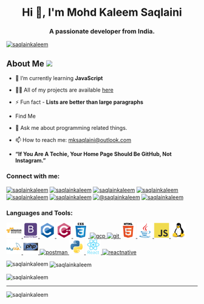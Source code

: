 <h1 align="center">Hi 👋, I'm Mohd Kaleem Saqlaini</h1>
<h3 align="center">A passionate developer from India.</h3>




<p align="left"> <a href="https://twitter.com/saqlainkaleem" target="blank"><img src="https://img.shields.io/twitter/follow/saqlainkaleem?logo=twitter&style=for-the-badge" alt="saqlainkaleem" /></a> </p>

<h2>About Me <img src = "https://media0.giphy.com/media/KDDpcKigbfFpnejZs6/giphy.gif?cid=ecf05e47oy6f4zjs8g1qoiystc56cu7r9tb8a1fe76e05oty&rid=giphy.gif" width = 100px></h2>

- 🌱 I’m currently learning **JavaScript**

- 👨‍💻 All of my projects are available [here](saqlainkaleem.epizy.com)

- ⚡ Fun fact - **Lists are better than large paragraphs**

- Find Me  

- 💬 Ask me about programming related things. 

- 📫 How to reach me: mksaqlaini@outlook.com  


- **“If You Are A Techie, Your Home Page Should Be GitHub, Not Instagram.”**


<!-- ### Blogs posts -->
<!-- BLOG-POST-LIST:START -->
<!-- BLOG-POST-LIST:END -->

<h3 align="left">Connect with me:</h3>
<p align="left">
<a href="https://codepen.io/saqlainkaleem" target="blank"><img align="center" src="https://raw.githubusercontent.com/rahuldkjain/github-profile-readme-generator/master/src/images/icons/Social/codepen.svg" alt="saqlainkaleem" height="30" width="40" /></a>
<a href="https://twitter.com/saqlainkaleem" target="blank"><img align="center" src="https://raw.githubusercontent.com/rahuldkjain/github-profile-readme-generator/master/src/images/icons/Social/twitter.svg" alt="saqlainkaleem" height="30" width="40" /></a>
<a href="https://linkedin.com/in/saqlainkaleem" target="blank"><img align="center" src="https://raw.githubusercontent.com/rahuldkjain/github-profile-readme-generator/master/src/images/icons/Social/linked-in-alt.svg" alt="saqlainkaleem" height="30" width="40" /></a>
<a href="https://codesandbox.io/saqlainkaleem" target="blank"><img align="center" src="https://cdn.jsdelivr.net/npm/simple-icons@3.0.1/icons/codesandbox.svg" alt="saqlainkaleem" height="30" width="40" /></a>
<a href="https://fb.com/saqlainkaleem" target="blank"><img align="center" src="https://raw.githubusercontent.com/rahuldkjain/github-profile-readme-generator/master/src/images/icons/Social/facebook.svg" alt="saqlainkaleem" height="30" width="40" /></a>
<a href="https://instagram.com/saqlainkaleem" target="blank"><img align="center" src="https://raw.githubusercontent.com/rahuldkjain/github-profile-readme-generator/master/src/images/icons/Social/instagram.svg" alt="saqlainkaleem" height="30" width="40" /></a>
<a href="https://medium.com/@saqlainkaleem" target="blank"><img align="center" src="https://raw.githubusercontent.com/rahuldkjain/github-profile-readme-generator/master/src/images/icons/Social/medium.svg" alt="@saqlainkaleem" height="30" width="40" /></a>
<a href="https://www.hackerrank.com/saqlainkaleem" target="blank"><img align="center" src="https://raw.githubusercontent.com/rahuldkjain/github-profile-readme-generator/master/src/images/icons/Social/hackerrank.svg" alt="saqlainkaleem" height="30" width="40" /></a>
</p>

<h3 align="left">Languages and Tools:</h3>
<p align="left"> <a href="https://aws.amazon.com" target="_blank"> <img src="https://raw.githubusercontent.com/devicons/devicon/master/icons/amazonwebservices/amazonwebservices-original-wordmark.svg" alt="aws" width="40" height="40"/> </a> <a href="https://getbootstrap.com" target="_blank"> <img src="https://raw.githubusercontent.com/devicons/devicon/master/icons/bootstrap/bootstrap-plain-wordmark.svg" alt="bootstrap" width="40" height="40"/> </a> <a href="https://www.cprogramming.com/" target="_blank"> <img src="https://raw.githubusercontent.com/devicons/devicon/master/icons/c/c-original.svg" alt="c" width="40" height="40"/> </a> <a href="https://www.w3schools.com/cpp/" target="_blank"> <img src="https://raw.githubusercontent.com/devicons/devicon/master/icons/cplusplus/cplusplus-original.svg" alt="cplusplus" width="40" height="40"/> </a> <a href="https://www.w3schools.com/css/" target="_blank"> <img src="https://raw.githubusercontent.com/devicons/devicon/master/icons/css3/css3-original-wordmark.svg" alt="css3" width="40" height="40"/> </a> <a href="https://cloud.google.com" target="_blank"> <img src="https://www.vectorlogo.zone/logos/google_cloud/google_cloud-icon.svg" alt="gcp" width="40" height="40"/> </a> <a href="https://git-scm.com/" target="_blank"> <img src="https://www.vectorlogo.zone/logos/git-scm/git-scm-icon.svg" alt="git" width="40" height="40"/> </a> <a href="https://www.w3.org/html/" target="_blank"> <img src="https://raw.githubusercontent.com/devicons/devicon/master/icons/html5/html5-original-wordmark.svg" alt="html5" width="40" height="40"/> </a> <a href="https://www.java.com" target="_blank"> <img src="https://raw.githubusercontent.com/devicons/devicon/master/icons/java/java-original.svg" alt="java" width="40" height="40"/> </a> <a href="https://developer.mozilla.org/en-US/docs/Web/JavaScript" target="_blank"> <img src="https://raw.githubusercontent.com/devicons/devicon/master/icons/javascript/javascript-original.svg" alt="javascript" width="40" height="40"/> </a> <a href="https://www.linux.org/" target="_blank"> <img src="https://raw.githubusercontent.com/devicons/devicon/master/icons/linux/linux-original.svg" alt="linux" width="40" height="40"/> </a> <a href="https://www.mysql.com/" target="_blank"> <img src="https://raw.githubusercontent.com/devicons/devicon/master/icons/mysql/mysql-original-wordmark.svg" alt="mysql" width="40" height="40"/> </a> <a href="https://www.php.net" target="_blank"> <img src="https://raw.githubusercontent.com/devicons/devicon/master/icons/php/php-original.svg" alt="php" width="40" height="40"/> </a> <a href="https://postman.com" target="_blank"> <img src="https://www.vectorlogo.zone/logos/getpostman/getpostman-icon.svg" alt="postman" width="40" height="40"/> </a> <a href="https://www.python.org" target="_blank"> <img src="https://raw.githubusercontent.com/devicons/devicon/master/icons/python/python-original.svg" alt="python" width="40" height="40"/> </a> <a href="https://reactjs.org/" target="_blank"> <img src="https://raw.githubusercontent.com/devicons/devicon/master/icons/react/react-original-wordmark.svg" alt="react" width="40" height="40"/> </a> <a href="https://reactnative.dev/" target="_blank"> <img src="https://reactnative.dev/img/header_logo.svg" alt="reactnative" width="40" height="40"/> </a> </p>

<p><img align="left" src="https://github-readme-stats.vercel.app/api/top-langs?username=saqlainkaleem&show_icons=true&locale=en&layout=compact" alt="saqlainkaleem" /></p>

<p>&nbsp;<img align="center" src="https://github-readme-stats.vercel.app/api?username=saqlainkaleem&show_icons=true&locale=en" alt="saqlainkaleem" /></p>

<p><img align="center" src="https://github-readme-streak-stats.herokuapp.com/?user=saqlainkaleem&" alt="saqlainkaleem" /></p>

<hr>
<p align="left"> <img src="https://komarev.com/ghpvc/?username=saqlainkaleem&label=Profile%20views&color=0e75b6&style=flat" alt="saqlainkaleem" /> </p>
